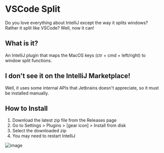 # VSCode Split

Do you love everything about IntelliJ except the way it splits windows? Rather it split like VSCode? Well, now it can!

## What is it?
An IntelliJ plugin that maps the MacOS keys (ctr + cmd + left/right) to window split functions.

## I don't see it on the IntelliJ Marketplace!
Well, it uses some internal APIs that Jetbrains doesn't appreciate, so it must be installed manually.

## How to Install
1. Download the latest zip file from the Releases page
2. Go to Settings > Plugins > [gear icon] > Install from disk
3. Select the downloaded zip
4. You may need to restart IntelliJ

![image](https://github.com/mcjcloud/vscode-splitscreen-jb/assets/14041091/d800d4d0-aebe-4a0d-9f3a-675ac582efa8)
